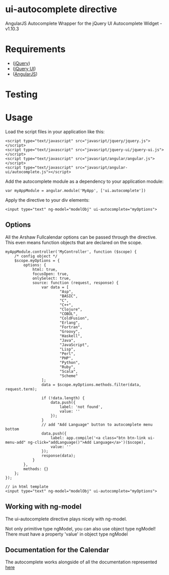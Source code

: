 # ui-autocomplete directive

AngularJS Autocomplete Wrapper for the jQuery UI Autocomplete Widget - v1.10.3

# Requirements
- ([jQuery](http://jquery.com/download/))
- ([jQuery UI](http://jqueryui.com/download/))
- ([AngularJS](http://code.angularjs.org/))

# Testing



# Usage

Load the script files in your application like this:

    <script type="text/javascript" src="javasript/jquery/jquery.js"></script>
    <script type="text/javascript" src="javasript/jquery-ui/jquery-ui.js"></script>
    <script type="text/javascript" src="javasript/angular/angular.js"></script>
    <script type="text/javascript" src="javasript/angular-ui/autocomplete.js"></script>

Add the autocomplete module as a dependency to your application module:

    var myAppModule = angular.module('MyApp', ['ui.autocomplete'])

Apply the directive to your div elements:

    <input type="text" ng-model="modelObj" ui-autocomplete="myOptions">

## Options

All the Arshaw Fullcalendar options can be passed through the directive. This even means function objects that are declared on the scope. 

    myAppModule.controller('MyController', function ($scope) {
        /* config object */
        $scope.myOptions = {
            options: {
                html: true,
                focusOpen: true,
                onlySelect: true,
                source: function (request, response) {
                    var data = [
                            "Asp",
                            "BASIC",
                            "C",
                            "C++",
                            "Clojure",
                            "COBOL",
                            "ColdFusion",
                            "Erlang",
                            "Fortran",
                            "Groovy",
                            "Haskell",
                            "Java",
                            "JavaScript",
                            "Lisp",
                            "Perl",
                            "PHP",
                            "Python",
                            "Ruby",
                            "Scala",
                            "Scheme"
                    ];
                    data = $scope.myOptions.methods.filter(data, request.term);

                    if (!data.length) {
                        data.push({
                            label: 'not found',
                            value: ''
                        });
                    }
                    // add "Add Language" button to autocomplete menu bottom
                    data.push({
                        label: app.compile('<a class="btn btn-link ui-menu-add" ng-click="addLanguage()">Add Language</a>')($scope),
                        value: ''
                    });
                    response(data);
                }
            },
            methods: {}
        };
    });

    // in html template
    <input type="text" ng-model="modelObj" ui-autocomplete="myOptions">

## Working with ng-model

The ui-autocomplete directive plays nicely with ng-model.

Not only primitive type ngModel, you can also use object type ngModel! There must have a property 'value' in object type ngModel

## Documentation for the Calendar

The autocomplete works alongside of all the documentation represented [here](http://api.jqueryui.com/autocomplete/)

